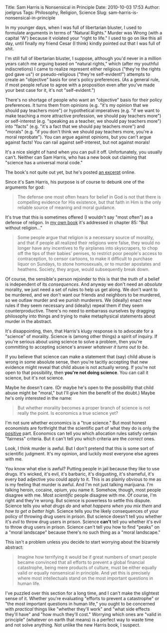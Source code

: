 Title: Sam Harris is Nonsensical in Principle
Date: 2010-10-03 17:53
Author: joelgrus
Tags: Philosophy, Religion, Science
Slug: sam-harris-is-nonsensical-in-principle

In my younger days, when I was full of libertarian bluster, I used to
formulate arguments in terms of "Natural Rights." Murder was Wrong (with
a capital 'W') because it violated your "right to life." I used to go on
like this all day, until finally my friend Cesar (I think) kindly
pointed out that I was full of shit.

I'm still full of libertarian bluster, I suppose, although you'd never
in a million years catch me arguing based on "natural rights," which
(after my youthful indiscretions) I came to realize represent either
religious ("they're the rights god gave us") or pseudo-religious
("they're self-evident!") attempts to create an "objective" basis for
one's policy preferences. (As a general rule, if most people refuse to
agree with a proposition even after you've made your best case for it,
it's not "self-evident.")

There's no shortage of people who want an "objective" basis for their
policy preferences. It turns them from opinions (e.g. "it's my opinion
that we should pay teachers more") or hypothetical imperatives (e.g. "if
we want to make teaching a more attractive profession, we should pay
teachers more") or self-interest (e.g. "speaking as a teacher, we should
pay teachers more") into "facts" (e.g. "it's a fact that we should pay
teachers more") and "morals" (e.g. "if you don't think we should pay
teachers more, you're a moral reprobate"). You can argue against
opinions, but you can't argue against facts! You can rail against
self-interest, but not against morals!

It's a nice sleight of hand when you can pull it off. Unfortunately, you
usually can't. Neither can Sam Harris, who has a new book out claiming
that "science has a universal moral code."

The book's not quite out yet, but he's posted [an
excerpt](http://www.thedailybeast.com/blogs-and-stories/2010-10-02/sam-harris-on-the-moral-landscape/full/)
online.

Since it's Sam Harris, his purpose is of course to debunk one of the
arguments for god:

> The defense one most often hears for belief in God is not that there
> is compelling evidence for His existence, but that faith in Him is the
> only reliable source of meaning and moral guidance.

It's true that this is sometimes offered (I wouldn't say "most often")
as a defense of religon. In [my own
book](http://www.amazon.com/gp/product/0982481802?ie=UTF8&tag=brightwalton-20&linkCode=as2&camp=1789&creative=390957&creativeASIN=0982481802)
it's addressed in chapter 85: "But without religion..."

> Some people argue that religion is a necessary source of morality, and
> that if people all realized their religions were false, they would no
> longer have any incentives to fly airplanes into skyscrapers, to chop
> off the tips of their babies' penises, to restrict poor people's
> access to contraception, to censor cartoons, to make it difficult to
> purchase liquor on Sundays, to stone homosexuals, or to murder
> apostates and heathens. Society, they argue, would subsequently break
> down.

Of course, the sensible's person rejoinder to this is that the *truth*
of a belief is independent of its *consequences*. And anyway we don't
need an *absolute* morality, we just need a set of rules to help us get
along. We don't want to be murdered, and we don't want our friends and
neighbors to be murdered, so we outlaw murder and we punish murderers.
We (ideally) enact new rules if they seem necessary and (ideally) repeal
them if they seem counterproductive. There's no need to embarrass
ourselves by dragging philosophy into things and trying to make
metaphysical statements about murder in the abstract.

It's disappointing, then, that Harris's klugy response is to advocate
for a "science" of morality. Science is (among other things) a spirit of
inquiry. If you're serious about using science to solve a problem, then
you're committing to accepting science's answer *whatever it turns out
to be*.

If you believe that science can make a statement that (say) child abuse
is wrong in some absolute sense, then you're tacitly accepting that new
evidence might reveal that child abuse is not actually wrong. If you're
not open to that possibility, then **you're not doing science**. You can
call it science, but it's not science.

Maybe he doesn't care. (Or maybe he's open to the possibility that child
abuse might be "moral," but I'll give him the benefit of the doubt.)
Maybe he's only interested in the name:

> But whether morality becomes a proper branch of science is not really
> the point. Is economics a true science yet?

I'm not sure whether economics is a "true science." But most honest
economists are forthright that the scientific part of what they do is
only the [positive](http://en.wikipedia.org/wiki/Positive_economics)
part. Economics can tell you which allocation rules satisfy certain
"fairness" criteria. But it can't tell you which criteria are the
*correct* ones.

Look, I think murder is awful. But I don't pretend that this is some
sort of scientific judgment. It's my opinion, and luckily most everyone
else agrees with me.

You know what else is awful? Putting people in jail because they like to
use drugs. It's wicked, it's evil, it's barbaric, it's disgusting, it's
shameful, it's every bad adjective you could apply to it. This is as
plainly obvious to me as is my feeling that murder is awful. And I'm not
just talking marijuana. I'm talking heroin, cocaine, opium, you name it.
Somehow, though, most people disagree with me. Most *scientific* people
disagree with me. Of course, I'm right and they're wrong. But science is
powerless to settle this dispute. Science tells you *what drugs do* and
*what happens when you mix them* and *how to get a better high*. Science
tells you the likely consequences of your policy of throwing drug users
in prison. But science doesn't tell you whether it's *evil* to throw
drug users in prison. Science **can't** tell you whether it's evil to
throw drug users in prison. Science can't tell you how to find "peaks"
on a "moral landscape" because there's no such thing as a "moral
landscape."

This isn't a problem unless you decide to start worrying about the
bizarrely abstract:

> Imagine how terrifying it would be if great numbers of smart people
> became convinced that all efforts to prevent a global financial
> catastrophe, being mere products of culture, must be either equally
> valid or equally nonsensical in principle. And yet this is precisely
> where most intellectuals stand on the most important questions in
> human life.

I've puzzled over this section for a long time, and I can't make the
slightest sense of it. Whether you're evaluating "efforts to prevent a
catastrophe" or "the most important questions in human life," you ought
to be concerned with *practical* things like "whether they'll work" and
"what side effects they'll have" and "how much they'll cost." Worrying
which ones are "valid in principle" (whatever on earth that means) is a
perfect way to waste time and not solve anything. Not unlike the new
Harris book, I suspect.

